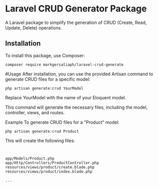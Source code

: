 # Laravel CRUD Generator Package

A Laravel package to simplify the generation of CRUD (Create, Read, Update, Delete) operations.

## Installation

To install this package, use Composer:
``` 
composer require markgersaliaph/laravel-crud-generate
```

#Usage
After installation, you can use the provided Artisan command to generate CRUD files for a specific model:


```  
php artisan generate:crud YourModel
```
Replace YourModel with the name of your Eloquent model.

This command will generate the necessary files, including the model, controller, views, and routes.

Example
To generate CRUD files for a "Product" model:

``` 
php artisan generate:crud Product 
```

This will create the following files:

```


app/Models/Product.php
app/Http/Controllers/ProductController.php
resources/views/product/create.blade.php
resources/views/product/index.blade.php

...
```